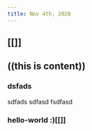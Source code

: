 ```yaml
---
title: Nov 4th, 2020
---
```


## [[]]
## ((this is content))
### dsfads
sdfads
sdfasd
fsdfasd
### hello-world :)[[]]
####

